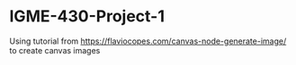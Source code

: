 # IGME-430-Project-1

Using tutorial from https://flaviocopes.com/canvas-node-generate-image/ to create canvas images